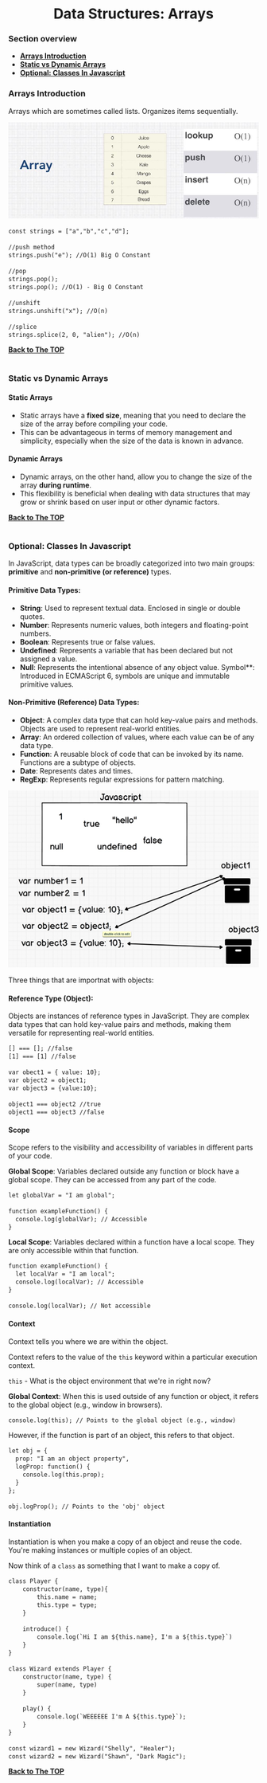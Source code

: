 <h1 align="center">Data Structures: Arrays</h1>

### Section overview
* **[Arrays Introduction](#data-structure)**
* **[Static vs Dynamic Arrays](#static-vs-dynamic-arrays)**
* **[Optional: Classes In Javascript](#classes-in-js)**


### Arrays Introduction
Arrays which are sometimes called lists. Organizes items sequentially.

![Arrays](https://github.com/tsokac2/-_-_Data_Structures_Algorithms/blob/main/src/05.JPG)

```
const strings = ["a","b","c","d"];

//push method
strings.push("e"); //O(1) Big O Constant

//pop
strings.pop();
strings.pop(); //O(1) - Big O Constant 

//unshift
strings.unshift("x"); //O(n)

//splice
strings.splice(2, 0, "alien"); //O(n)
```
**[Back to The TOP](#section-overview)**
#

### Static vs Dynamic Arrays

#### Static Arrays
- Static arrays have a **fixed size**, meaning that you need to declare the size of the array before compiling your code.
- This can be advantageous in terms of memory management and simplicity, especially when the size of the data is known in advance.

#### Dynamic Arrays
- Dynamic arrays, on the other hand, allow you to change the size of the array **during runtime**.
- This flexibility is beneficial when dealing with data structures that may grow or shrink based on user input or other dynamic factors.

**[Back to The TOP](#section-overview)**
#

### <a name="classes-in-js">Optional: Classes In Javascript</a>

In JavaScript, data types can be broadly categorized into two main groups: **primitive** and **non-primitive (or reference)** types.

#### Primitive Data Types:

- **String**: Used to represent textual data. Enclosed in single or double quotes.
- **Number**: Represents numeric values, both integers and floating-point numbers.
- **Boolean**: Represents true or false values.
- **Undefined**: Represents a variable that has been declared but not assigned a value.
- **Null**: Represents the intentional absence of any object value.
Symbol**: Introduced in ECMAScript 6, symbols are unique and immutable primitive values.

#### Non-Primitive (Reference) Data Types:

- **Object**: A complex data type that can hold key-value pairs and methods. Objects are used to represent real-world entities.
- **Array**: An ordered collection of values, where each value can be of any data type.
- **Function**: A reusable block of code that can be invoked by its name. Functions are a subtype of objects.
- **Date**: Represents dates and times.
- **RegExp**: Represents regular expressions for pattern matching.

![Objects](https://github.com/tsokac2/-_-_Data_Structures_Algorithms/blob/main/src/06.png)

Three things that are importnat with objects:

#### Reference Type (Object):
Objects are instances of reference types in JavaScript. They are complex data types that can hold key-value pairs and methods, making them versatile for representing real-world entities.

```
[] === []; //false
[1] === [1] //false

var obect1 = { value: 10};
var object2 = object1;
var object3 = {value:10};

object1 === object2 //true
object1 === object3 //false
```

#### Scope
Scope refers to the visibility and accessibility of variables in different parts of your code.

**Global Scope**: Variables declared outside any function or block have a global scope. They can be accessed from any part of the code.
```
let globalVar = "I am global";

function exampleFunction() {
  console.log(globalVar); // Accessible
}
```

**Local Scope**: Variables declared within a function have a local scope. They are only accessible within that function.
```
function exampleFunction() {
  let localVar = "I am local";
  console.log(localVar); // Accessible
}

console.log(localVar); // Not accessible
```
#### Context
Context tells you where we are within the object.

Context refers to the value of the ``this`` keyword within a particular execution context.

``this`` - What is the object environment that we're in right now?

**Global Context**: When this is used outside of any function or object, it refers to the global object (e.g., window in browsers).
```
console.log(this); // Points to the global object (e.g., window)
```
However, if the function is part of an object, this refers to that object.

```
let obj = {
  prop: "I am an object property",
  logProp: function() {
    console.log(this.prop);
  }
};

obj.logProp(); // Points to the 'obj' object
```

#### Instantiation

Instantiation is when you make a copy of an object and reuse the code. You're making instances or multiple copies of an object.

Now think of a ``class`` as something that I want to make a copy of.

```
class Player {
    constructor(name, type){
        this.name = name;
        this.type = type;
    }

    introduce() {
        console.log(`Hi I am ${this.name}, I'm a ${this.type}`)
    }
}

class Wizard extends Player {
    constructor(name, type) {
        super(name, type)
    }

    play() {
        console.log(`WEEEEEE I'm A ${this.type}`);
    }
}

const wizard1 = new Wizard("Shelly", "Healer");
const wizard2 = new Wizard("Shawn", "Dark Magic");
```

**[Back to The TOP](#section-overview)**
#
